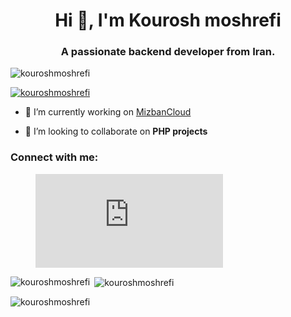 <h1 align="center">Hi 👋, I'm Kourosh moshrefi</h1>
<h3 align="center">A passionate backend developer from Iran.</h3>

<p align="left"> <img src="https://komarev.com/ghpvc/?username=kouroshmoshrefi&label=Profile%20views&color=0e75b6&style=flat" alt="kouroshmoshrefi" /> </p>

<p align="left"> <a href="https://github.com/ryo-ma/github-profile-trophy"><img src="https://github-profile-trophy.vercel.app/?username=kouroshmoshrefi" alt="kouroshmoshrefi" /></a> </p>

- 🔭 I’m currently working on [MizbanCloud](https://mizbancloud.com)

- 👯 I’m looking to collaborate on **PHP projects**

<h3 align="left">Connect with me:</h3>
<p align="left">
</p>

<figure><embed src="https://wakatime.com/share/@kouroshmoshrefi/ec9fe886-8039-4d1e-82be-19639503357f.svg"></embed></figure>


<p><img align="left" src="https://github-readme-stats.vercel.app/api/top-langs?username=kouroshmoshrefi&show_icons=true&locale=en&layout=compact" alt="kouroshmoshrefi" /></p>

<p>&nbsp;<img align="center" src="https://github-readme-stats.vercel.app/api?username=kouroshmoshrefi&show_icons=true&locale=en" alt="kouroshmoshrefi" /></p>

<p><img align="center" src="https://github-readme-streak-stats.herokuapp.com/?user=kouroshmoshrefi&" alt="kouroshmoshrefi" /></p>
